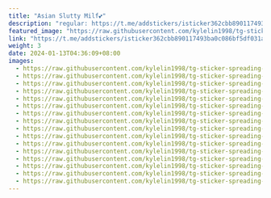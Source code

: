 ```yaml
---
title: "Asian Slutty Milf💕"
description: "regular: https://t.me/addstickers/isticker362cbb890117493ba0c086bf5df031a0_by_istickeri19_bot"
featured_image: "https://raw.githubusercontent.com/kylelin1998/tg-sticker-spreading-worldwide-images/main/img/a8e0a75a-af9c-4cd4-a376-638cd123ab35.jpg"
link: "https://t.me/addstickers/isticker362cbb890117493ba0c086bf5df031a0_by_istickeri19_bot"
weight: 3
date: 2024-01-13T04:36:09+08:00
images:
  - https://raw.githubusercontent.com/kylelin1998/tg-sticker-spreading-worldwide-images/main/img/a8e0a75a-af9c-4cd4-a376-638cd123ab35.jpg
  - https://raw.githubusercontent.com/kylelin1998/tg-sticker-spreading-worldwide-images/main/img/a6fb2ddd-044c-4bb4-b37e-1e97a241b6f7.jpg
  - https://raw.githubusercontent.com/kylelin1998/tg-sticker-spreading-worldwide-images/main/img/d3664c6c-3701-428e-871c-15260cacf603.jpg
  - https://raw.githubusercontent.com/kylelin1998/tg-sticker-spreading-worldwide-images/main/img/df37d573-2ab2-452a-b641-66b4545f0445.jpg
  - https://raw.githubusercontent.com/kylelin1998/tg-sticker-spreading-worldwide-images/main/img/336cc6b5-1565-4a45-8a52-2fb79a38d5f9.jpg
  - https://raw.githubusercontent.com/kylelin1998/tg-sticker-spreading-worldwide-images/main/img/a445fb65-d35e-4c84-ae5b-65c6d41ff52c.jpg
  - https://raw.githubusercontent.com/kylelin1998/tg-sticker-spreading-worldwide-images/main/img/b9f2e2fd-58f0-4d2b-a942-866ecbf88476.jpg
  - https://raw.githubusercontent.com/kylelin1998/tg-sticker-spreading-worldwide-images/main/img/b746fbcd-26e0-4c89-b546-2ecb6bfb95a5.jpg
  - https://raw.githubusercontent.com/kylelin1998/tg-sticker-spreading-worldwide-images/main/img/ec422180-ec25-4a71-99ce-f6f509cca515.jpg
  - https://raw.githubusercontent.com/kylelin1998/tg-sticker-spreading-worldwide-images/main/img/221cb77a-d720-47d4-9d36-54997c109d3d.jpg
  - https://raw.githubusercontent.com/kylelin1998/tg-sticker-spreading-worldwide-images/main/img/27c53303-dc6f-408e-8075-ac6ae12ec881.jpg
  - https://raw.githubusercontent.com/kylelin1998/tg-sticker-spreading-worldwide-images/main/img/e8ca0774-dd24-46be-8010-d6a8e2b826ed.jpg
  - https://raw.githubusercontent.com/kylelin1998/tg-sticker-spreading-worldwide-images/main/img/542b8bd7-c54b-460d-8e1a-ba4486e3f7e1.jpg
  - https://raw.githubusercontent.com/kylelin1998/tg-sticker-spreading-worldwide-images/main/img/ea5e5fc7-02fa-4149-a2ab-e37c2948747b.jpg
  - https://raw.githubusercontent.com/kylelin1998/tg-sticker-spreading-worldwide-images/main/img/2b59ab51-7764-4218-8116-ad97927872ea.jpg
  - https://raw.githubusercontent.com/kylelin1998/tg-sticker-spreading-worldwide-images/main/img/ecf2f00f-e0b0-4779-b08f-6428d90dc744.jpg
---
```

